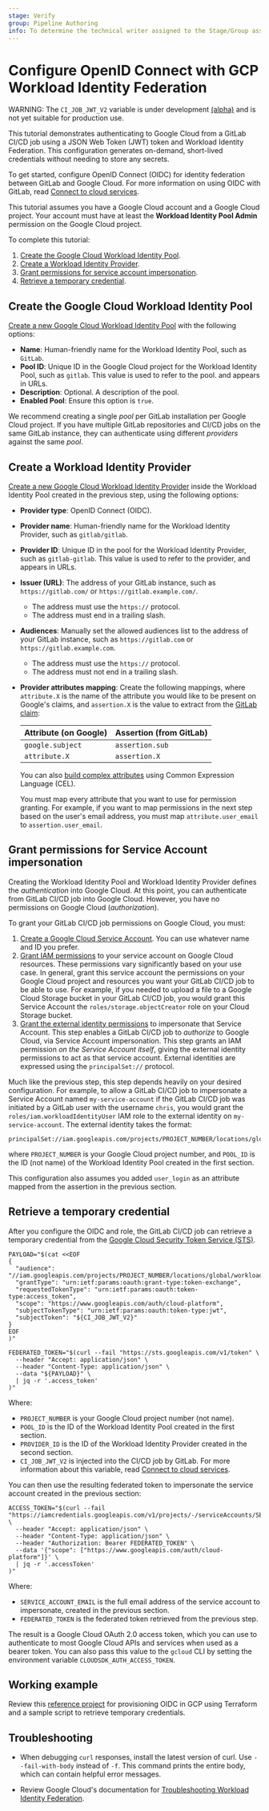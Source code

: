 ```yaml
---
stage: Verify
group: Pipeline Authoring
info: To determine the technical writer assigned to the Stage/Group associated with this page, see https://about.gitlab.com/handbook/engineering/ux/technical-writing/#assignments
---
```


# Configure OpenID Connect with GCP Workload Identity Federation

WARNING:
The `CI_JOB_JWT_V2` variable is under development [(alpha)](../../../policy/alpha-beta-support.md#alpha-features) and is not yet suitable for production use.

This tutorial demonstrates authenticating to Google Cloud from a GitLab CI/CD job
using a JSON Web Token (JWT) token and Workload Identity Federation. This configuration
generates on-demand, short-lived credentials without needing to store any secrets.

To get started, configure OpenID Connect (OIDC) for identity federation between GitLab
and Google Cloud. For more information on using OIDC with GitLab, read
[Connect to cloud services](../index.md).

This tutorial assumes you have a Google Cloud account and a Google Cloud project.
Your account must have at least the **Workload Identity Pool Admin** permission
on the Google Cloud project.

To complete this tutorial:

1. [Create the Google Cloud Workload Identity Pool](#create-the-google-cloud-workload-identity-pool).
1. [Create a Workload Identity Provider](#create-a-workload-identity-provider).
1. [Grant permissions for service account impersonation](#grant-permissions-for-service-account-impersonation).
1. [Retrieve a temporary credential](#retrieve-a-temporary-credential).

## Create the Google Cloud Workload Identity Pool

[Create a new Google Cloud Workload Identity Pool](https://cloud.google.com/iam/docs/configuring-workload-identity-federation#oidc) with the following options:

- **Name**: Human-friendly name for the Workload Identity Pool, such as `GitLab`.
- **Pool ID**: Unique ID in the Google Cloud project for the Workload Identity Pool,
  such as `gitlab`. This value is used to refer to the pool. and appears in URLs.
- **Description**: Optional. A description of the pool.
- **Enabled Pool**: Ensure this option is `true`.

We recommend creating a single _pool_ per GitLab installation per Google Cloud project. If you have multiple GitLab repositories and CI/CD jobs on the same GitLab instance, they can authenticate using different _providers_ against the same _pool_.

## Create a Workload Identity Provider

[Create a new Google Cloud Workload Identity Provider](https://cloud.google.com/iam/docs/configuring-workload-identity-federation#create_the_workload_identity_pool_and_provider)
inside the Workload Identity Pool created in the previous step, using the following options:

- **Provider type**: OpenID Connect (OIDC).
- **Provider name**: Human-friendly name for the Workload Identity Provider,
  such as `gitlab/gitlab`.
- **Provider ID**: Unique ID in the pool for the Workload Identity Provider,
  such as `gitlab-gitlab`. This value is used to refer to the provider, and appears in URLs.
- **Issuer (URL)**: The address of your GitLab instance, such as `https://gitlab.com/` or
  `https://gitlab.example.com/`.
  - The address must use the `https://` protocol.
  - The address must end in a trailing slash.
- **Audiences**: Manually set the allowed audiences list to the address of your
  GitLab instance, such as `https://gitlab.com` or `https://gitlab.example.com`.
  - The address must use the `https://` protocol.
  - The address must not end in a trailing slash.
- **Provider attributes mapping**: Create the following mappings, where `attribute.X` is the
  name of the attribute you would like to be present on Google's claims, and `assertion.X`
  is the value to extract from the [GitLab claim](../index.md#how-it-works):

  | Attribute (on Google) | Assertion (from GitLab) |
  | --- | --- |
  | `google.subject` | `assertion.sub` |
  | `attribute.X` | `assertion.X` |

  You can also [build complex attributes](https://cloud.google.com/iam/docs/workload-identity-federation#mapping)
  using Common Expression Language (CEL).

  You must map every attribute that you want to use for permission granting. For example, if you want to map permissions in the next step based on the user's email address, you must map `attribute.user_email` to `assertion.user_email`.

## Grant permissions for Service Account impersonation

Creating the Workload Identity Pool and Workload Identity Provider defines the _authentication_
into Google Cloud. At this point, you can authenticate from GitLab CI/CD job into Google Cloud.
However, you have no permissions on Google Cloud (_authorization_).

To grant your GitLab CI/CD job permissions on Google Cloud, you must:

1. [Create a Google Cloud Service Account](https://www.google.com/search?q=google+cloud+create+service+account).
   You can use whatever name and ID you prefer.
1. [Grant IAM permissions](https://cloud.google.com/iam/docs/granting-changing-revoking-access) to your
   service account on Google Cloud resources. These permissions vary significantly based on
   your use case. In general, grant this service account the permissions on your Google Cloud
   project and resources you want your GitLab CI/CD job to be able to use. For example, if you needed to upload a file to a Google Cloud Storage bucket in your GitLab CI/CD job, you would grant this Service Account the `roles/storage.objectCreator` role on your Cloud Storage bucket.
1. [Grant the external identity permissions](https://cloud.google.com/iam/docs/using-workload-identity-federation#impersonate)
   to impersonate that Service Account. This step enables a GitLab CI/CD job to _authorize_
   to Google Cloud, via Service Account impersonation. This step grants an IAM permission
   _on the Service Account itself_, giving the external identity permissions to act as that
   service account. External identities are expressed using the `principalSet://` protocol.

Much like the previous step, this step depends heavily on your desired configuration.
For example, to allow a GitLab CI/CD job to impersonate a Service Account named
`my-service-account` if the GitLab CI/CD job was initiated by a GitLab user with the
username `chris`, you would grant the `roles/iam.workloadIdentityUser` IAM role to the
external identity on `my-service-account`. The external identity takes the format:

```plaintext
principalSet://iam.googleapis.com/projects/PROJECT_NUMBER/locations/global/workloadIdentityPools/POOL_ID/attribute.user_login/chris
```

where `PROJECT_NUMBER` is your Google Cloud project number, and `POOL_ID` is the
ID (not name) of the Workload Identity Pool created in the first section.

This configuration also assumes you added `user_login` as an attribute mapped from
the assertion in the previous section.

## Retrieve a temporary credential

After you configure the OIDC and role, the GitLab CI/CD job can retrieve a temporary credential from the
[Google Cloud Security Token Service (STS)](https://cloud.google.com/iam/docs/reference/sts/rest).

```shell
PAYLOAD="$(cat <<EOF
{
  "audience": "//iam.googleapis.com/projects/PROJECT_NUMBER/locations/global/workloadIdentityPools/POOL_ID/providers/PROVIDER_ID",
  "grantType": "urn:ietf:params:oauth:grant-type:token-exchange",
  "requestedTokenType": "urn:ietf:params:oauth:token-type:access_token",
  "scope": "https://www.googleapis.com/auth/cloud-platform",
  "subjectTokenType": "urn:ietf:params:oauth:token-type:jwt",
  "subjectToken": "${CI_JOB_JWT_V2}"
}
EOF
)"
```

```shell
FEDERATED_TOKEN="$(curl --fail "https://sts.googleapis.com/v1/token" \
  --header "Accept: application/json" \
  --header "Content-Type: application/json" \
  --data "${PAYLOAD}" \
  | jq -r '.access_token'
)"
```

Where:

- `PROJECT_NUMBER` is your Google Cloud project number (not name).
- `POOL_ID` is the ID of the Workload Identity Pool created in the first section.
- `PROVIDER_ID` is the ID of the Workload Identity Provider created in the second section.
- `CI_JOB_JWT_V2` is injected into the CI/CD job by GitLab. For more information about
  this variable, read [Connect to cloud services](../index.md).

You can then use the resulting federated token to impersonate the service account created
in the previous section:

```shell
ACCESS_TOKEN="$(curl --fail "https://iamcredentials.googleapis.com/v1/projects/-/serviceAccounts/SERVICE_ACCOUNT_EMAIL:generateAccessToken" \
  --header "Accept: application/json" \
  --header "Content-Type: application/json" \
  --header "Authorization: Bearer FEDERATED_TOKEN" \
  --data '{"scope": ["https://www.googleapis.com/auth/cloud-platform"]}' \
  | jq -r '.accessToken'
)"
```

Where:

- `SERVICE_ACCOUNT_EMAIL` is the full email address of the service account to impersonate,
  created in the previous section.
- `FEDERATED_TOKEN` is the federated token retrieved from the previous step.

The result is a Google Cloud OAuth 2.0 access token, which you can use to authenticate to
most Google Cloud APIs and services when used as a bearer token. You can also pass this
value to the `gcloud` CLI by setting the environment variable `CLOUDSDK_AUTH_ACCESS_TOKEN`.

## Working example

Review this
[reference project](https://gitlab.com/guided-explorations/gcp/configure-openid-connect-in-gcp)
for provisioning OIDC in GCP using Terraform and a sample script to retrieve temporary credentials.

## Troubleshooting

- When debugging `curl` responses, install the latest version of curl. Use `--fail-with-body`
  instead of `-f`. This command prints the entire body, which can contain helpful error messages.

- Review Google Cloud's documentation for
  [Troubleshooting Workload Identity Federation](https://cloud.google.com/iam/docs/troubleshooting-workload-identity-federation).
